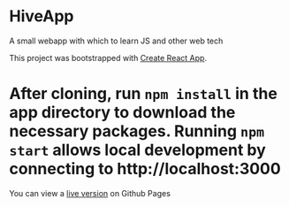 # HiveApp
A small webapp with which to learn JS and other web tech

This project was bootstrapped with [Create React App](https://github.com/facebook/create-react-app).

After cloning, run `npm install` in the app directory to download the necessary packages.
Running `npm start` allows local development by connecting to http://localhost:3000
=======
You can view a [live version](https://willplayforfun.github.io/HiveApp/) on Github Pages
